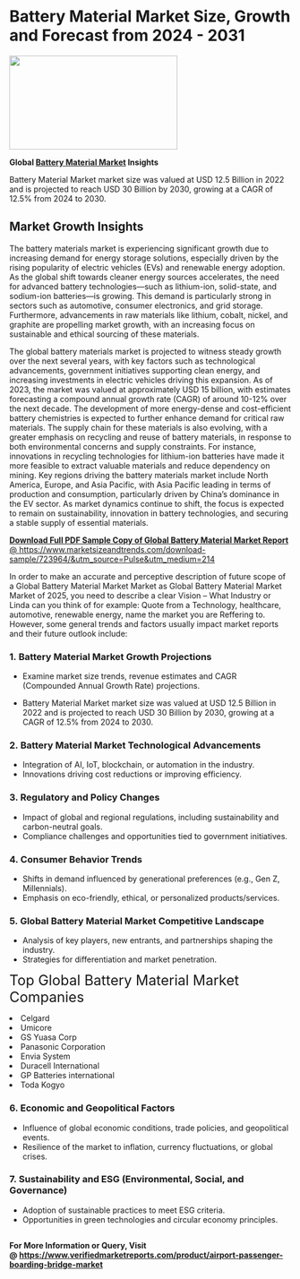 <H1>Battery Material Market Size, Growth and Forecast from 2024 - 2031</H1><img class="aligncenter size-medium wp-image-584254" src="https://thirdeyenews.in/wp-content/uploads/2024/09/Global-Market-Research-300x168.jpeg" alt="" width="300" height="168" /><p><strong>Global&nbsp;<a href="https://www.marketsizeandtrends.com/download-sample/723964/&amp;utm_source=Pulse&amp;utm_medium=214">Battery Material Market</a> Insights</strong></p><p>Battery Material Market market size was valued at USD 12.5 Billion in 2022 and is projected to reach USD 30 Billion by 2030, growing at a CAGR of 12.5% from 2024 to 2030.</p><p><h2>Market Growth Insights</h2> <p>The battery materials market is experiencing significant growth due to increasing demand for energy storage solutions, especially driven by the rising popularity of electric vehicles (EVs) and renewable energy adoption. As the global shift towards cleaner energy sources accelerates, the need for advanced battery technologies—such as lithium-ion, solid-state, and sodium-ion batteries—is growing. This demand is particularly strong in sectors such as automotive, consumer electronics, and grid storage. Furthermore, advancements in raw materials like lithium, cobalt, nickel, and graphite are propelling market growth, with an increasing focus on sustainable and ethical sourcing of these materials.</p> <p><a href="#"></a></p> <p>The global battery materials market is projected to witness steady growth over the next several years, with key factors such as technological advancements, government initiatives supporting clean energy, and increasing investments in electric vehicles driving this expansion. As of 2023, the market was valued at approximately USD 15 billion, with estimates forecasting a compound annual growth rate (CAGR) of around 10-12% over the next decade. The development of more energy-dense and cost-efficient battery chemistries is expected to further enhance demand for critical raw materials. The supply chain for these materials is also evolving, with a greater emphasis on recycling and reuse of battery materials, in response to both environmental concerns and supply constraints. For instance, innovations in recycling technologies for lithium-ion batteries have made it more feasible to extract valuable materials and reduce dependency on mining. Key regions driving the battery materials market include North America, Europe, and Asia Pacific, with Asia Pacific leading in terms of production and consumption, particularly driven by China’s dominance in the EV sector. As market dynamics continue to shift, the focus is expected to remain on sustainability, innovation in battery technologies, and securing a stable supply of essential materials. <p><a href="#"></p><p><span class=""><strong>Download Full PDF Sample Copy of Global Battery Material Market Report</strong> @ <a href="https://www.marketsizeandtrends.com/download-sample/723964/&amp;utm_source=Pulse&amp;utm_medium=214" target="_blank">https://www.marketsizeandtrends.com/download-sample/723964/&amp;utm_source=Pulse&amp;utm_medium=214</a></span></p><p>In order to make an accurate and perceptive description of future scope of a Global&nbsp;Battery Material Market Market as Global&nbsp;Battery Material Market Market of 2025, you need to describe a clear Vision &ndash; What Industry or Linda can you think of for example: Quote from a Technology, healthcare, automotive, renewable energy, name the market you are Reffering to. However, some general trends and factors usually impact market reports and their future outlook include:</p><h3>1.&nbsp;<strong>Battery Material Market Growth Projections</strong></h3><ul><li>Examine market size trends, revenue estimates and CAGR (Compounded Annual Growth Rate) projections.</li><li><p>Battery Material Market market size was valued at USD 12.5 Billion in 2022 and is projected to reach USD 30 Billion by 2030, growing at a CAGR of 12.5% from 2024 to 2030.</p></li></ul><h3>2.&nbsp;<strong>Battery Material Market Technological Advancements</strong></h3><ul><li>Integration of AI, IoT, blockchain, or automation in the industry.</li><li>Innovations driving cost reductions or improving efficiency.</li></ul><h3>3.&nbsp;<strong>Regulatory and Policy Changes</strong></h3><ul><li>Impact of global and regional regulations, including sustainability and carbon-neutral goals.</li><li>Compliance challenges and opportunities tied to government initiatives.</li></ul><h3>4.&nbsp;<strong>Consumer Behavior Trends</strong></h3><ul><li>Shifts in demand influenced by generational preferences (e.g., Gen Z, Millennials).</li><li>Emphasis on eco-friendly, ethical, or personalized products/services.</li></ul><h3>5.&nbsp;<strong>Global Battery Material Market Competitive Landscape</strong></h3><ul><li>Analysis of key players, new entrants, and partnerships shaping the industry.</li><li>Strategies for differentiation and market penetration.</li></ul><p data-pm-slice="1 1 []"><span style="color: inherit; font-family: inherit; font-size: 25px;">Top Global Battery Material Market Companies</span></p><div class="" data-test-id=""><p><li>Celgard</li><li> Umicore</li><li> GS Yuasa Corp</li><li> Panasonic Corporation</li><li> Envia System</li><li> Duracell International</li><li> GP Batteries international</li><li> Toda Kogyo</li></p></div><h3>6.&nbsp;<strong>Economic and Geopolitical Factors</strong></h3><ul><li>Influence of global economic conditions, trade policies, and geopolitical events.</li><li>Resilience of the market to inflation, currency fluctuations, or global crises.</li></ul><h3>7.&nbsp;<strong>Sustainability and ESG (Environmental, Social, and Governance)</strong></h3><ul><li>Adoption of sustainable practices to meet ESG criteria.</li><li>Opportunities in green technologies and circular economy principles.</li></ul><h2><strong style="font-size: 14px;">For More Information or Query, Visit @&nbsp;</strong><a style="background-color: #ffffff; font-size: 14px;" href="https://www.marketsizeandtrends.com/report/battery-material-market/" target="_blank">https://www.verifiedmarketreports.com/product/airport-passenger-boarding-bridge-market</a></h2>

